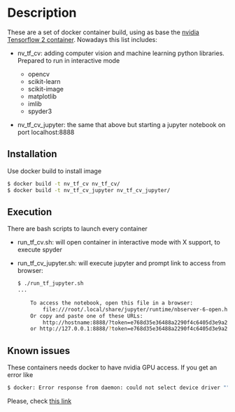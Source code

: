 # Description
These are a set of docker container build, using as base the [nvidia Tensorflow 2 container](https://ngc.nvidia.com/catalog/containers/nvidia:tensorflow ""). Nowadays this list includes:

* nv_tf_cv: adding computer vision and machine learning python libraries. Prepared to run in interactive mode
    * opencv
    * scikit-learn
    * scikit-image
    * matplotlib
    * imlib
    * spyder3

* nv_tf_cv_jupyter: the same that above but starting a jupyter notebook on port localhost:8888

## Installation

Use docker build to install image

```bash
$ docker build -t nv_tf_cv nv_tf_cv/
$ docker build -t nv_tf_cv_jupyter nv_tf_cv_jupyter/
```

## Execution

There are bash scripts to launch every container

* run_tf_cv.sh: will open container in interactive mode with X support, to execute spyder
* run_tf_cv_jupyter.sh: will execute jupyter and prompt link to access from browser:

    ```bash
    $ ./run_tf_jupyter.sh 
    ...
        
        To access the notebook, open this file in a browser:
            file:///root/.local/share/jupyter/runtime/nbserver-6-open.html
        Or copy and paste one of these URLs:
            http://hostname:8888/?token=e768d35e36488a2290f4c6405d3e9a27324d97ac9078a582
        or http://127.0.0.1:8888/?token=e768d35e36488a2290f4c6405d3e9a27324d97ac9078a582

    ```
    
## Known issues

These containers needs docker to have nvidia GPU access. If you get an error like

``` bash
$ docker: Error response from daemon: could not select device driver "" with capabilities: [[gpu]]
```
Please, check [this link](https://docs.nvidia.com/datacenter/cloud-native/container-toolkit/install-guide.html#docker "")
